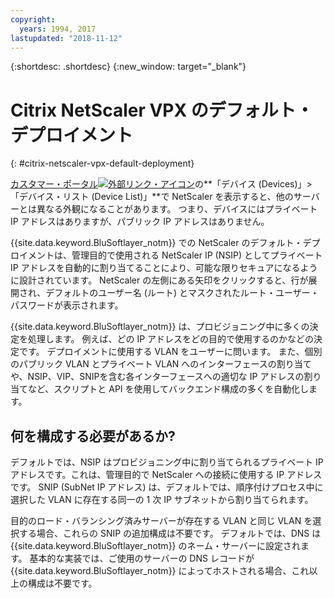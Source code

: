 ```yaml
---
copyright:
  years: 1994, 2017
lastupdated: "2018-11-12"
---
```


{:shortdesc: .shortdesc}
{:new_window: target="_blank"}

# Citrix NetScaler VPX のデフォルト・デプロイメント
{: #citrix-netscaler-vpx-default-deployment}

[カスタマー・ポータル![外部リンク・アイコン](../../icons/launch-glyph.svg "外部リンク・アイコン")](https://control.softlayer.com/)の**「デバイス (Devices)」>「デバイス・リスト (Device List)」**で NetScaler を表示すると、他のサーバーとは異なる外観になることがあります。 つまり、デバイスにはプライベート IP アドレスはありますが、パブリック IP アドレスはありません。

{{site.data.keyword.BluSoftlayer_notm}} での NetScaler のデフォルト・デプロイメントは、管理目的で使用される NetScaler IP (NSIP) としてプライベート IP アドレスを自動的に割り当てることにより、可能な限りセキュアになるように設計されています。 NetScaler の左側にある矢印をクリックすると、行が展開され、デフォルトのユーザー名 (ルート) とマスクされたルート・ユーザー・パスワードが表示されます。 

{{site.data.keyword.BluSoftlayer_notm}} は、プロビジョニング中に多くの決定を処理します。 例えば、どの IP アドレスをどの目的で使用するのかなどの決定です。 デプロイメントに使用する VLAN をユーザーに問います。 また、個別のパブリック VLAN とプライベート VLAN へのインターフェースの割り当てや、NSIP、VIP、SNIPを含む各インターフェースへの適切な IP アドレスの割り当てなど、スクリプトと API を使用してバックエンド構成の多くを自動化します。

## 何を構成する必要があるか?

デフォルトでは、NSIP はプロビジョニング中に割り当てられるプライベート IP アドレスです。これは、管理目的で NetScaler への接続に使用する IP アドレスです。 SNIP (SubNet IP アドレス) は、デフォルトでは、順序付けプロセス中に選択した VLAN に存在する同一の 1 次 IP サブネットから割り当てられます。 

目的のロード・バランシング済みサーバーが存在する VLAN と同じ VLAN を選択する場合、これらの SNIP の追加構成は不要です。 デフォルトでは、DNS は {{site.data.keyword.BluSoftlayer_notm}} のネーム・サーバーに設定されます。 基本的な実装では、ご使用のサーバーの DNS レコードが {{site.data.keyword.BluSoftlayer_notm}} によってホストされる場合、これ以上の構成は不要です。
